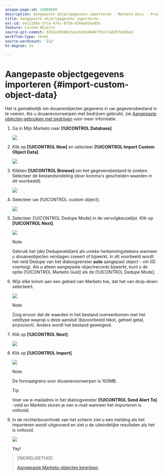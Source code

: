 ```yaml
---
unique-page-id: 10099680
description: Aangepaste objectgegevens importeren - Marketo Docs - Productdocumentatie
title: Aangepaste objectgegevens importeren
exl-id: ee11199a-57ca-47ec-8f59-8384a93ea05e
feature: Custom Objects
source-git-commit: 02b2e39580c5eac63de4b4b7fdaf2a835fdd4ba5
workflow-type: tm+mt
source-wordcount: '212'
ht-degree: 2%

---
```


# Aangepaste objectgegevens importeren {#import-custom-object-data}

Het is gemakkelijk om douaneobjecten gegevens in uw gegevensbestand in te voeren. Als u douanevoorwerpen met bedrijven gebruikt, zie [Aangepaste objecten gebruiken met bedrijven](/help/marketo/product-docs/administration/marketo-custom-objects/understanding-marketo-custom-objects.md#using-custom-objects-with-companies) voor meer informatie .

1. Ga in Mijn Marketo naar **[!UICONTROL Database]**.

   ![](assets/import-custom-object-data-1.png)

1. Klik op **[!UICONTROL New]** en selecteer **[!UICONTROL Import Custom Object Data]**.

   ![](assets/import-custom-object-data-2.png)

1. Klikken **[!UICONTROL Browse]** om het gegevensbestand te zoeken. Selecteer de bestandsindeling (door komma&#39;s gescheiden waarden in dit voorbeeld).

   ![](assets/import-custom-object-data-3.png)

1. Selecteer uw [!UICONTROL custom object].

   ![](assets/import-custom-object-data-4.png)

1. Selecteer [!UICONTROL Dedupe Mode] in de vervolgkeuzelijst. Klik op **[!UICONTROL Next]**.

   ![](assets/import-custom-object-data-5.png)

   >[!NOTE]
   >
   >Gebruik het (de) Dedupeveld(en) als unieke herkenningstekens wanneer u douaneobjecten verslagen creeert of bijwerkt. In dit voorbeeld wordt het veld Dedupe van het dialoogvenster **auto** aangepast object - vin (ID voertuig). Als u alleen aangepaste objectrecords bijwerkt, kunt u de optie [!UICONTROL Marketo Guid] als de [!UICONTROL Dedupe Mode].

1. Wijs elke kolom aan een gebied van Marketo toe, dat het van drop-down selecteert.

   ![](assets/import-custom-object-data-6.png)

   >[!NOTE]
   >
   >Zorg ervoor dat de waarden in het bestand overeenkomen met het veldtype waarop u deze aansluit (bijvoorbeeld tekst, geheel getal, enzovoort). Anders wordt het bestand geweigerd.

1. Klik op **[!UICONTROL Next]**.

   ![](assets/import-custom-object-data-7.png)

1. Klik op **[!UICONTROL Import]**.

   ![](assets/import-custom-object-data-8.png)

   >[!NOTE]
   >
   >De formaatgrens voor douanevoorwerpen is 100MB.

   >[!TIP]
   >
   >Voer uw e-mailadres in het dialoogvenster **[!UICONTROL Send Alert To]** -veld en Marketo sturen je een e-mail wanneer het importeren is voltooid.

1. In de rechterbovenhoek van het scherm ziet u een melding als het importeren wordt uitgevoerd en ziet u de uiteindelijke resultaten als het is voltooid.

   ![](assets/import-custom-object-data-9.png)

   Yay!

>[!MORELIKETHIS]
>
>[Aangepaste Marketo-objecten begrijpen](/help/marketo/product-docs/administration/marketo-custom-objects/understanding-marketo-custom-objects.md)

